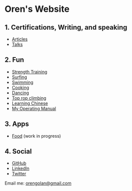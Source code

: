 <!-- numbers -->

# Oren's Website

## 1. Certifications, Writing, and speaking
* [Articles](articles/)
* [Talks](talks/)

## 2. Fun
* [Strength Training](strength-training/)
* [Surfing](surf/)
* [Swimming](swim/)
* [Cooking](cook/)
* [Dancing](dance/)
* [Top rop climbing](top-rope/)
* [Learning Chinese](chinese/)
* [My Operating Manual](operating-manual/)

## 3. Apps
* [Food](https://oren.github.io/food/) (work in progress)

## 4. Social

* [GitHub](https://www.github.com/oren)
* [LinkedIn](https://www.linkedin.com/in/orengolan)
* [Twitter](https://www.twitter.com/oreng)

Email me: <orengolan@gmail.com>

